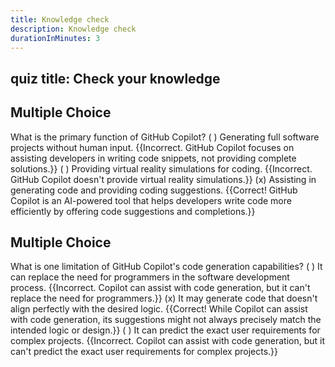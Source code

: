 ```yaml
---
title: Knowledge check
description: Knowledge check
durationInMinutes: 3
---
```


## quiz title: Check your knowledge

## Multiple Choice
What is the primary function of GitHub Copilot?
( ) Generating full software projects without human input. {{Incorrect. GitHub Copilot focuses on assisting developers in writing code snippets, not providing complete solutions.}}
( ) Providing virtual reality simulations for coding. {{Incorrect. GitHub Copilot doesn't provide virtual reality simulations.}}
(x) Assisting in generating code and providing coding suggestions. {{Correct! GitHub Copilot is an AI-powered tool that helps developers write code more efficiently by offering code suggestions and completions.}}

## Multiple Choice
What is one limitation of GitHub Copilot's code generation capabilities?
( ) It can replace the need for programmers in the software development process. {{Incorrect. Copilot can assist with code generation, but it can't replace the need for programmers.}}
(x) It may generate code that doesn't align perfectly with the desired logic. {{Correct! While Copilot can assist with code generation, its suggestions might not always precisely match the intended logic or design.}}
( ) It can predict the exact user requirements for complex projects. {{Incorrect. Copilot can assist with code generation, but it can't predict the exact user requirements for complex projects.}}